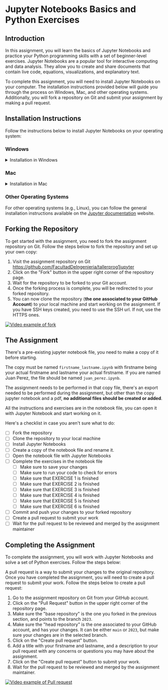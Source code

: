 # Jupyter Notebooks Basics and Python Exercises

## Introduction
In this assignment, you will learn the basics of Jupyter Notebooks and practice your Python programming skills with a set of beginner-level exercises. Jupyter Notebooks are a popular tool for interactive computing and data analysis. They allow you to create and share documents that contain live code, equations, visualizations, and explanatory text.

To complete this assignment, you will need to install Jupyter Notebooks on your computer. The installation instructions provided below will guide you through the process on Windows, Mac, and other operating systems. Additionally, you will fork a repository on Git and submit your assignment by making a pull request.

## Installation Instructions
Follow the instructions below to install Jupyter Notebooks on your operating system:

### Windows
<details>
  <summary>Installation in Windows</summary>
1. Install pip by downloading the [get-pip.py](https://bootstrap.pypa.io/get-pip.py) file and running it with Python.
2. Follow the instructions in the Jupyter notebook site, and install Jupyter using pip:
``` 
pip install notebook
```
3. Run the following command in the command prompt to start a new Jupyter session:
```
jupyter notebook
```

**Make sure not to install JupyterLab**, what you need is Jupyter Notebook. If you have installed JupyterLab, you can uninstall it by running the following command:
```
# Uninstall jupyterlab in case you downloaded it
pip uninstall jupyterlab
```

</details>

### Mac
<details>
    <summary>Installation in Mac</summary>

#### Through pip

1. Install pip by downloading the [get-pip.py](https://bootstrap.pypa.io/get-pip.py) file and running it with Python.
2. Follow the instructions in the Jupyter notebook site, and install Jupyter using pip:
```
pip install notebook
```
3. Run the following command in the command prompt to start a new Jupyter session:
```
jupyter notebook
```
**Make sure not to install JupyterLab**, what you need is Jupyter Notebook. If you have installed JupyterLab, you can uninstall it by running the following command:
```
# Uninstall jupyterlab in case you downloaded it
pip uninstall jupyterlab
```

#### Through Brew

1. Install [Homebrew](https://brew.sh/) by following directions in the brew website.
2. Install Jupyter Notebook using the following command:
```
brew install jupyter
```
3. Run the following command in the command prompt to start a new Jupyter session:
```
jupyter notebook
```
</details>

### Other Operating Systems
For other operating systems (e.g., Linux), you can follow the general installation instructions available on the [Jupyter documentation](https://jupyter.org/install) website.

## Forking the Repository
To get started with the assignment, you need to fork the assignment repository on Git. Follow the steps below to fork the repository and set up your own copy:

1. Visit the assignment repository on Git https://github.com/FacultadDeIngenieria/tallerprog1jupyter
2. Click on the "Fork" button in the upper right corner of the repository page.
3. Wait for the repository to be forked to your Git account.
4. Once the forking process is complete, you will be redirected to your forked repository.
5. You can now clone the repository (**the one associated to your GitHub Account**) to your local machine and start working on the assignment. If you have SSH keys created, you need to use the SSH url. If not, use the HTTPS ones.

[![Video example of fork](http://img.youtube.com/vi/Cv10iflbR7w/0.jpg)](http://www.youtube.com/watch?v=Cv10iflbR7w "Video example of fork")

## The Assignment

There's a pre-existing jupyter notebook file, you need to make a copy of it before starting.

The copy must be named `firstname_lastname.ipynb` with firstname being your actual firstname and lastname your actual firstname. If you are named Juan Perez, the file should be named `juan_perez.ipynb`.

The assignment needs to be performed in that copy file, there's an export needed to be performed during the assignment, but other than the copy jupyter notebook and a pdf, **no additional files should be created or added**.

All the instructions and exercises are in the notebook file, you can open it with Jupyter Notebook and start working on it.

Here's a checklist in case you aren't sure what to do:

- [ ] Fork the repository
- [ ] Clone the repository to your local machine
- [ ] Install Jupyter Notebooks
- [ ] Create a copy of the notebook file and rename it.
- [ ] Open the notebook file with Jupyter Notebooks
- [ ] Complete the exercises in the notebook file
  - [ ] Make sure to save your changes
  - [ ] Make sure to run your code to check for errors
  - [ ] Make sure that EXERCISE 1 is finished
  - [ ] Make sure that EXERCISE 2 is finished
  - [ ] Make sure that EXERCISE 3 is finished
  - [ ] Make sure that EXERCISE 4 is finished
  - [ ] Make sure that EXERCISE 5 is finished
  - [ ] Make sure that EXERCISE 6 is finished
- [ ] Commit and push your changes to your forked repository
- [ ] Create a pull request to submit your work
- [ ] Wait for the pull request to be reviewed and merged by the assignment maintainer

## Completing the Assignment
To complete the assignment, you will work with Jupyter Notebooks and solve a set of Python exercises. Follow the steps below:

A pull request is a way to submit your changes to the original repository. Once you have completed the assignment, you will need to create a pull request to submit your work. Follow the steps below to create a pull request:

1. Go to the assignment repository on Git from your GitHub account.
2. Click on the "Pull Request" button in the upper right corner of the repository page.
3. Make sure the "base repository" is the one you forked in the previous section, and points to the branch `2023`.
4. Make sure the "head repository" is the one associated to your GitHub account, and has your changes. It can be either `main` or `2023`, but make sure your changes are in the selected branch. 
5. Click on the "Create pull request" button.
6. Add a title with your firstname and lastname, and a description to your pull request with any concerns or questions you may have about the assignment.
7. Click on the "Create pull request" button to submit your work.
8. Wait for the pull request to be reviewed and merged by the assignment maintainer.

[![Video example of Pull request](http://img.youtube.com/vi/HElz29gLeFs/0.jpg)](http://www.youtube.com/watch?v=HElz29gLeFs "Video example of Pull request")
